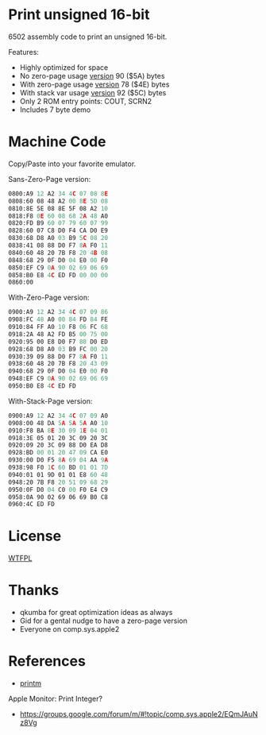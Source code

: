# Print unsigned 16-bit

6502 assembly code to print an unsigned 16-bit.

Features:

* Highly optimized for space
* No zero-page usage   [version](print_uint16.s)    90 ($5A) bytes
* With zero-page usage [version](print_uint16_zp.s) 78 ($4E) bytes
* With stack var usage [version](print_uint16_sp.s) 92 ($5C) bytes
* Only 2 ROM entry points: COUT, SCRN2
* Includes 7 byte demo

# Machine Code

Copy/Paste into your favorite emulator.

Sans-Zero-Page version:

```asm
0800:A9 12 A2 34 4C 07 08 8E
0808:60 08 48 A2 00 8E 5D 08
0810:8E 5E 08 8E 5F 08 A2 10
0818:F8 0E 60 08 68 2A 48 A0
0820:FD B9 60 07 79 60 07 99
0828:60 07 C8 D0 F4 CA D0 E9
0830:68 D8 A0 03 B9 5C 08 20
0838:41 08 88 D0 F7 8A F0 11
0840:60 48 20 7B F8 20 4B 08
0848:68 29 0F D0 04 E0 00 F0
0850:EF C9 0A 90 02 69 06 69
0858:B0 E8 4C ED FD 00 00 00
0860:00 
```

With-Zero-Page version:

```asm
0900:A9 12 A2 34 4C 07 09 86
0908:FC 48 A0 00 84 FD 84 FE
0910:84 FF A0 10 F8 06 FC 68
0918:2A 48 A2 FD B5 00 75 00
0920:95 00 E8 D0 F7 88 D0 ED
0928:68 D8 A0 03 B9 FC 00 20
0930:39 09 88 D0 F7 8A F0 11
0938:60 48 20 7B F8 20 43 09
0940:68 29 0F D0 04 E0 00 F0
0948:EF C9 0A 90 02 69 06 69
0950:B0 E8 4C ED FD 
```

With-Stack-Page version:

```asm
0900:A9 12 A2 34 4C 07 09 A0
0908:00 48 DA 5A 5A 5A A0 10
0910:F8 BA 8E 30 09 1E 04 01
0918:3E 05 01 20 3C 09 20 3C
0920:09 20 3C 09 88 D0 EA D8
0928:BD 00 01 20 47 09 CA E0
0930:00 D0 F5 8A 69 04 AA 9A
0938:98 F0 1C 60 BD 01 01 7D
0940:01 01 9D 01 01 E8 60 48
0948:20 7B F8 20 51 09 68 29
0950:0F D0 04 C0 00 F0 E4 C9
0958:0A 90 02 69 06 69 B0 C8
0960:4C ED FD 
```

# License

[WTFPL](http://www.wtfpl.net/)


# Thanks

* qkumba for great optimization ideas as always
* Gid for a gental nudge to have a zero-page version
* Everyone on comp.sys.apple2


# References

* [printm](https://github.com/Michaelangel007/apple2_printm)

Apple Monitor: Print Integer?
* https://groups.google.com/forum/m/#!topic/comp.sys.apple2/EQmJAuNz8Vg 

